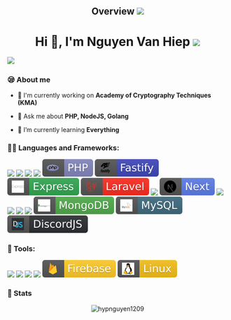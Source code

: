 <h2 align="center">Overview <img src="https://media.giphy.com/media/mGcNjsfWAjY5AEZNw6/giphy.gif" width="50"></h2>

<h1 align="center">Hi 👋, I'm Nguyen Van Hiep <img src="https://media.giphy.com/media/VgCDAzcKvsR6OM0uWg/giphy.gif" width="50"></h1>

<p align="left">

![](https://proxy.hypnguyen.workers.dev/?https%3A%2F%2Fkomarev.com%2Fghpvc%2F%3Fusername%3Dhypnguyen1209)

<h3 align="left">😪 About me</h3>

- 🔭 I'm currently working on **Academy of Cryptography Techniques (KMA)**

- 💬 Ask me about **PHP, NodeJS, Golang**

- 🌱 I’m currently learning **Everything**

</p>

<h3 align="left">👨‍💻 Languages and Frameworks:</h3>

<p>
 
![](https://badges.aleen42.com/src/golang.svg)
![](https://badges.aleen42.com/src/javascript.svg)
![](https://badges.aleen42.com/src/node.svg)
![](https://badges.aleen42.com/src/python.svg)
![](/assets/php.svg)
![](/assets/fastify.svg)
![](/assets/express.svg)
![](/assets/laravel.svg)
![](https://badges.aleen42.com/src/chrome_extensions.svg)
![](/assets/nextjs.svg)
![](https://badges.aleen42.com/src/vue.svg)
![](https://badges.aleen42.com/src/vitejs.svg)
![](https://badges.aleen42.com/src/react.svg)
![](https://badges.aleen42.com/src/webpack.svg)
![](/assets/mongodb.svg)
![](/assets/mysql.svg)
![](/assets/discord-js.svg)
</p>

<h3 align="left">🔧 Tools:</h3>
<p>
 
![](https://badges.aleen42.com/src/visual_studio_code.svg)
![](https://badges.aleen42.com/src/docker.svg)
![](https://badges.aleen42.com/src/idea.svg)
![](https://badges.aleen42.com/src/elasticsearch.svg)
![](/assets/firebase.svg)
![](/assets/linux.svg) 
 
</p>
 
<h3>🎉 Stats</h3>

<p align="center">

 <img src="https://github-readme-stats.vercel.app/api?username=hypnguyen1209&show_icons=true&theme=dracula&count_private=true" alt="hypnguyen1209">

</p>

<!--<p align="center">
<img src="https://media.giphy.com/media/LmNwrBhejkK9EFP504/giphy.gif" width="200"></p>

<h3>🏆 GitHub Trophies</h3>

<p align="center"><img src="https://github-profile-trophy.vercel.app/?username=hypnguyen1209&theme=onedark&column=7"></p>


